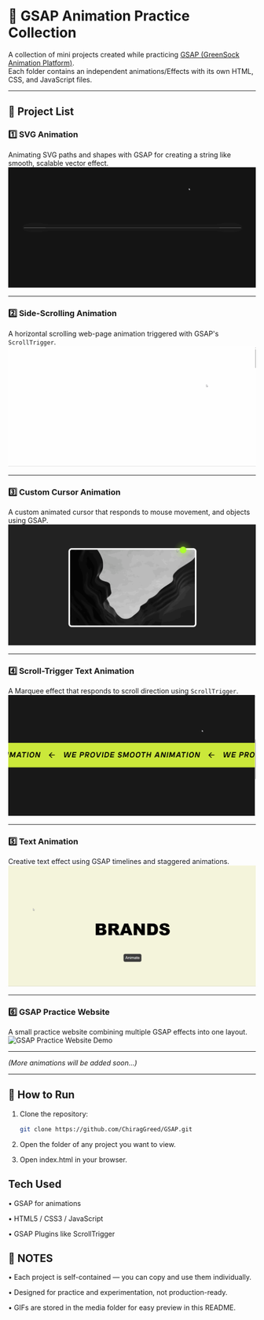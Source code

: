 # 🎨 GSAP Animation Practice Collection

A collection of mini projects created while practicing [GSAP (GreenSock Animation Platform)](https://greensock.com/gsap/).  
Each folder contains an independent animations/Effects with its own HTML, CSS, and JavaScript files.

---

## 📂 Project List

### 1️⃣ SVG Animation
Animating SVG paths and shapes with GSAP for creating a string like smooth, scalable vector effect.   
![SVG Animation Demo](gifs/SVG%20Animation.gif)

---

### 2️⃣ Side-Scrolling Animation
A horizontal scrolling web-page animation triggered with GSAP's `ScrollTrigger`.  
![Side Scrolling Text Demo](gifs/SideScrooling%20Text%20Animation.gif)

---

### 3️⃣ Custom Cursor Animation
A custom animated cursor that responds to mouse movement, and objects using GSAP.  
![Custom Cursor Demo](gifs/Custom%20cursor%20Animation.gif)

---

### 4️⃣ Scroll-Trigger Text Animation
A Marquee effect that responds to scroll direction using `ScrollTrigger`.  
![ScrollTrigger Text Demo](gifs/ScroolTrigger%20Text%20Animation.gif)

---

### 5️⃣ Text Animation
Creative text effect using GSAP timelines and staggered animations.  
![Text Animation Demo](gifs/Text%20Animation.gif)

---

### 6️⃣ GSAP Practice Website
A small practice website combining multiple GSAP effects into one layout.  
![GSAP Practice Website Demo](gifs/GSAP%20Practice%20website.gif)

---

*(More animations will be added soon…)*

---

## 🚀 How to Run

1. Clone the repository:
   ```bash
   git clone https://github.com/ChiragGreed/GSAP.git
   
2. Open the folder of any project you want to view.

3. Open index.html in your browser.
## Tech Used

• GSAP for animations

• HTML5 / CSS3 / JavaScript

• GSAP Plugins like ScrollTrigger

## 📌 NOTES

• Each project is self-contained — you can copy and use them individually.

• Designed for practice and experimentation, not production-ready.

• GIFs are stored in the media folder for easy preview in this README.
